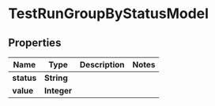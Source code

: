 

# TestRunGroupByStatusModel


## Properties

| Name | Type | Description | Notes |
|------------ | ------------- | ------------- | -------------|
|**status** | **String** |  |  |
|**value** | **Integer** |  |  |



